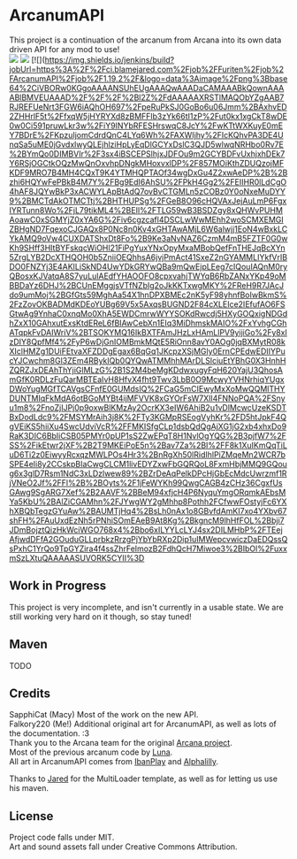 # ArcanumAPI

This project is a continuation of the arcanum from Arcana into its own data driven API for any mod to use!\
[![](https://img.shields.io/discord/1018212534446198914?label=Discord&logo=Discord&logoColor=ffffff)](https://discord.gg/YtVnxw43ew)
[![](https://img.shields.io/badge/License-MIT-9cf)](https://github.com/Falkory220/ArcanumAPI/blob/1.19/LICENSE)
[![](https://img.shields.io/jenkins/build?jobUrl=https%3A%2F%2Fci.blamejared.com%2Fjob%2FFuriten%2Fjob%2FArcanumAPI%2Fjob%2F1.19.2%2F&logo=data%3Aimage%2Fpng%3Bbase64%2CiVBORw0KGgoAAAANSUhEUgAAAQwAAADaCAMAAABkQownAAAABlBMVEUAAAD%2F%2F%2F%2Bl2Z%2FdAAAAAXRSTlMAQObYZgAAB7RJREFUeNrt3FGW6iAQhOH697%2FpeRuPkSJ0GoBo6u06Jmm%2BAxhvED2ZHHrlF5t%2FfxqW5jHYRYXd8zBMFFlb3zYk66tI1zP%2Fut0kx1xgCkT8wDE0w0Ci591pruwLkr3w%2FiY9INYbRFESHrswqC8JcY%2FwKTtWXKuyE0mEY7BDrE%2FKpzuIjomCdrdQnC4LYq6Wh%2FAXWIjhy%2FIcKQhvPA3DE4UnqSa5uME0jGvdxlwyQLEjhlziHpLyEqDlGCYxDslC3QJD5wlwqNRHbo0Rv7E%2BYmQo0DIMBVIr%2F3sx4iBSCEPSlhjxJDFOu9m2GCYBDFvUxhjxhDEk7Y6RSjOGCtkOQzMwQnOxvhpDNgkMHoxvxlDP%2F857MOiKthZDUQzojMFKDF9MRO7B4MH4CQxT9K4YTMHQPTAOf34wgDxGu4Z2xwAeDP%2B%2Bzhi6HQYwFePBkB4M7Y%2FBg9EdI6AhSU%2FPkH4Gg2%2FEIIHR0lLdCgO4hAF8JQYwBkP3xACWYLApBtAdQ7ovBvCTGMLn5zCOBz0Y0oNxeMuDYY9%2BMCTdAkOTMCTtj%2BHTHUPSg%2FGeB8O96cHQVAxJejAuLmP6FgxIYRTunn8Wo%2FjL79tikML4%2BEIl%2FTLG59wB3BSDZgy8xQHWvPUHMAoawC0xSGMYjZ0xYA6G%2Fiv6cgzcafl4DSCLwWwMEhh2woSCMXEMGIZBHgND7FqexoCJGAQx8P0Nc8n0Kv4xGHTAwAMjL6W6alwjj1EoN4wBxkLCYkAMQ9oVw4CUXDATShxDt8Fo%2B9Ke3aNvNAZ6CzmM4mB5FZTF0G0wKh9SHff3HItBYFskqcWiOHl21FiPgYuxYNxOpyMxaMBobQefFnTHEJqBcXYn5ZrgLYB2DcXTHQOH0b5ZniiOEQhhsA6jvjPmAct41SxeZ2nGYAMMLIYkfVrIBDO0FNZYj3E4AKILiSkND4UwYDkGRYwQBa9mQwEjpLEeg7cIQouIAQnM0ryQBosxKJVatqA8S7yuLulAEdfYHAOOFO8cpxvahjTWYqB6RbZANxYKp49oMBBDaYz6DHJ%2BCUnEMggjsVTfNZbIg2oJkKKTxwgMKY%2FReH9R7JAcJdo9umMoj%2BGfGts59MghAa54X1hnDPXBMEc2nK5yF98yhnfBoIwBkmS%2FzZovOKBADMdKDEoYUBg69V5x5AxqsBUGND2F84cXLEIce2IEfufAO6FSGtwAg9YnhaC0xnqMo0XhA5EWDCmrwWYYSOKdRwcdj5HXyGOQxigNDGdhZxX10GAhxutExsKtdEReL6fBIAwCebXn1EIq3MiDhmskMAIO%2FxYvhgCGhATqpkFvDAIWriV%2BTSOKYMQ16IkBXTFAmJHzLxHAmLlPV9yijiGo%2Fy8xIzDIY8QpfMf4%2FyP6wDjGnIOMBmkMQtE5RiOnn8avY0AOg0jqBXMytR08kXIclHMZg1DUiFEtvaXFZDDgEgax6BqGq1JKcpzXSjMGly0ErnCPEdwEDIIYPucYJCwchm8Gl3ZEm4RBykIQb0QYQwATMMhhMArDLSlciuEtYBhG0X3HnhHZQRZJxDEAhThYjiGlMLzG%2B1S2M4beMgKDdwxugyFqH620YajU3QhosAmGfK0RDLzFuQarMBTEaIvH8HfvX4fht9Twv3LbB0O9McwyYVHNrhiqYUgxDWoYugMGfTCAVgsCFnfE0GUMdsIQ%2FCaG5mCIEwyMxXoMwQQMlTHYDUNTMIqFkMdA6otBGoMYBt4ijMFVVK8xGYOrFsW7XIl4FNNoPQA%2FSnyu1m8%2FnoZjIJPj0p9oxwBlKMzAy2OcrKX3eIW6AhiB2u1vDlMcwcUzeKSDTBxDodLdc9%2FMSYMrAih3j8K%2FTy3KGMpRSEogVyhKr%2FD5htJpkF4QgVEiKS5hiiXu4SwcUdviVcR%2FFMKISfgCLp1dsbQdQgAjXG1jG2xb4xhxDo9RaK3DIC6BbIiCSB05PMYr0pUP1sS2ZwEPqT8H1NvlOgYQG%2B3pjfW7%2FSS%2FikEtwr2jXF%2B2T9MKEiPoE5n%2Bav7Za%2BI%2FF8k1XuIKmQqTiLuD6Ti2z0EiwyyRcxqzMWLPOs4Hr3%2BnRgXh50lRidIhlPiZMqeMn2WCR7bSPE4eIi8y2CCskpBIaCwgCLCM1livEDYZxwFbGQRQoL8FxmHbjMMQ9GQoug6x3glD7Rsm1NdC3xLDzlwew89%2BZrDeAqPelkDPcHjGbEcMdcUwrzmf1RjVNeO2Jf%2FFl%2B%2BOyts%2F1jFeWYKh99QwgCAGB4zCHz36CgxfUsGAwg9SgARG7Xef%2B2AAVF%2BBeM94xfjcH4P6NyquYmgORqmkAEbsMYa5KbU%2BAlZiCGAMhn%2FJYwgWY2gMhhp8Pothh2FCfwwFOstyjFc6YXhXBQbTegzGYuAw%2BAUMTjHq4%2BsLh0nAx1o8GBvfdAmKI7xo4YXbv67shFH%2FAuUxdEzNh5rPNhiSOmEAeB9At8Kg%2BkgncM9lhHfFOL%2Bbji7JDmBojztQizHkWciWGO768x4%2Bbo6xILYYLcLYJ4sx2DILMHbP%2FTEejAfjwdDFfA2GOuduGLLprbkzRrzgPjYbYbRXp2Dip1uIMWepcvwiczDaEDQssQsPxhC1YrQo9TpGYZira4f4ssZhrFeImozB2FdhQcH7Miwoe3%2BIbOl%2FuxxmSzLXtuQAAAAASUVORK5CYII%3D

## Work in Progress 
This project is very incomplete, and isn't currently in a usable state. We are still working very hard on it though, so stay tuned! 

## Maven
TODO

## Credits
SapphiCat (Macy) Most of the work on the new API.\
Falkory220 (Me!) Additional original art for ArcanumAPI, as well as lots of the documentation. :3\
Thank you to the Arcana team for the original [Arcana project](https://github.com/ArcanaMod/Arcana).\
Most of the previous arcanum code by [Luna](https://github.com/l-Luna).\
All art in ArcanumAPI comes from [IbanPlay](https://github.com/IbanPlay) and [Alphalilly](https://github.com/Alphalilly).

Thanks to [Jared](https://github.com/jaredlll08) for the MultiLoader template, as well as for letting us use his maven.

## License
Project code falls under MIT.\
Art and sound assets fall under Creative Commons Attribution.

